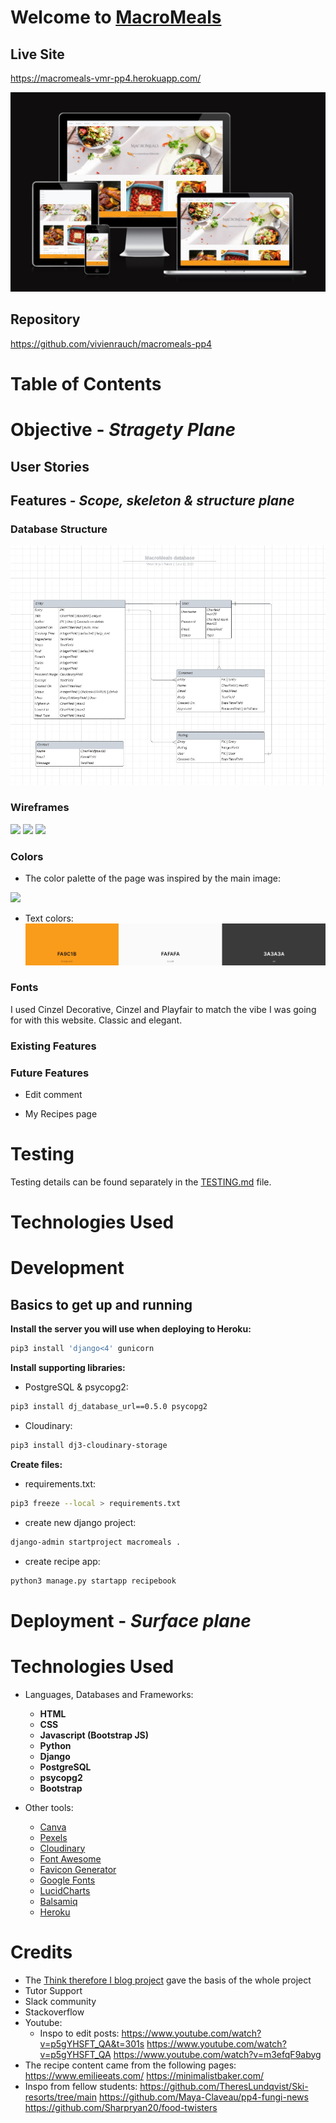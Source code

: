 # Welcome to **[MacroMeals](https://macromeals-vmr-pp4.herokuapp.com/)**

## **Live Site**

https://macromeals-vmr-pp4.herokuapp.com/


![amiresponsive](docs/amiresponsive.jpg)

## **Repository**

https://github.com/vivienrauch/macromeals-pp4

# **Table of Contents**

# **Objective** - *Stragety Plane*



## **User Stories**

## **Features** - *Scope, skeleton & structure plane*

### **Database Structure**

![lucidchart-database](docs/macromeals-lucidchart-db.jpg)

### **Wireframes**

<img src="https://res.cloudinary.com/dnm7rmkuf/image/upload/v1685046131/macromeals_wireframe_gf1xmx.png">
<img src="https://res.cloudinary.com/dnm7rmkuf/image/upload/v1685046556/macromeals_wireframe2_dnudar.png">
<img src="https://res.cloudinary.com/dnm7rmkuf/image/upload/v1685046556/macromeals_wireframe3_xvylss.png">

### **Colors**

- The color palette of the page was inspired by the main image:
<img src="https://res.cloudinary.com/dnm7rmkuf/image/upload/v1685011034/pexels-ella-olsson-1640770_z9yku5.jpg">

- Text colors:
![text-colors](docs/text-colors.jpg)

### **Fonts**

I used Cinzel Decorative, Cinzel and Playfair to match the vibe I was going for with this website. Classic and elegant.

### **Existing Features**



### **Future Features**

- Edit comment

- My Recipes page

# **Testing**

Testing details can be found separately in the [TESTING.md](TESTING.md) file.

# **Technologies Used**

# **Development**

## **Basics to get up and running**

**Install the server you will use when deploying to Heroku:**
```sh
pip3 install 'django<4' gunicorn
```

**Install supporting libraries:**
- PostgreSQL & psycopg2:
```sh
pip3 install dj_database_url==0.5.0 psycopg2
```

- Cloudinary:
```sh
pip3 install dj3-cloudinary-storage
```

**Create files:**

- requirements.txt:
```sh
pip3 freeze --local > requirements.txt
```

- create new django project:
```sh
django-admin startproject macromeals .
```

- create recipe app:
```sh
python3 manage.py startapp recipebook
```

# **Deployment** - *Surface plane*

# **Technologies Used**

- Languages, Databases and Frameworks:

    - **HTML**
    - **CSS**
    - **Javascript (Bootstrap JS)**
    - **Python**
    - **Django**
    - **PostgreSQL**
    - **psycopg2**
    - **Bootstrap**

- Other tools:

    - [Canva](https://www.canva.com/)
    - [Pexels](https://www.pexels.com/)
    - [Cloudinary](https://cloudinary.com/)
    - [Font Awesome](https://fontawesome.com/)
    - [Favicon Generator](https://favicon.io/favicon-converter/)
    - [Google Fonts](https://fonts.google.com/)
    - [LucidCharts](https://lucid.app/)
    - [Balsamiq](https://balsamiq.com/)
    - [Heroku](https://www.heroku.com/)


# **Credits**

- The [Think therefore I blog project](https://github.com/Code-Institute-Solutions/Django3blog) gave the basis of the whole project
- Tutor Support
- Slack community
- Stackoverflow
- Youtube:
    - Inspo to edit posts:
    https://www.youtube.com/watch?v=p5gYHSFT_QA&t=301s
    https://www.youtube.com/watch?v=p5gYHSFT_QA
    https://www.youtube.com/watch?v=m3efqF9abyg
- The recipe content came from the following pages:
    https://www.emilieeats.com/
    https://minimalistbaker.com/
- Inspo from fellow students:
    https://github.com/TheresLundqvist/Ski-resorts/tree/main
    https://github.com/Maya-Claveau/pp4-fungi-news
    https://github.com/Sharpryan20/food-twisters



